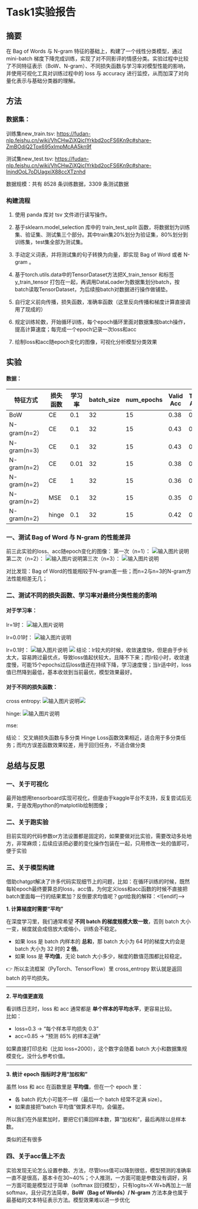 # Task1实验报告

## 摘要
在 Bag of Words 与 N-gram 特征的基础上，构建了一个线性分类模型，通过 mini-batch 梯度下降完成训练，实现了对不同影评的情感分类。实验过程中比较了不同特征表示（BoW、N-gram）、不同损失函数与学习率对模型性能的影响，并使用可视化工具对训练过程中的 loss 与 accuracy 进行监控，从而加深了对向量化表示与基础分类器的理解。

## 方法

### 数据集：
训练集new_train.tsv:  https://fudan-nlp.feishu.cn/wiki/VhCHwZiXQicIYrkbd2ocFS6Kn9c#share-ZmBOdjQ2Tox695xImpMcAA5kn9f

测试集new_test.tsv:  https://fudan-nlp.feishu.cn/wiki/VhCHwZiXQicIYrkbd2ocFS6Kn9c#share-InjndOoL7oDUagxiX88ccXTznhd

数据规模：共有 8528 条训练数据，3309 条测试数据

### 构建流程
1. 使用 panda 库对 tsv 文件进行读写操作。

2. 基于sklearn.model_selection 库中的 train_test_split 函数，将数据划为训练集、验证集、测试集三个部分。其中train集20%划分为验证集，80%划分到训练集，test集全部为测试集。
3. 手动定义词表，并将测试集的句子转换为向量，即实现 Bag of Word 或者 N-gram 。
4. 基于torch.utils.data中的TensorDataset方法把X_train_tensor 和标签 y_train_tensor 打包在一起，再调用DataLoader为数据集划分batch，按batch读取TensorDataset，为后续按batch对数据进行操作做铺垫。
5. 自行定义前向传播，损失函数，准确率函数（这里反向传播和梯度计算直接调用了现成的）
6. 规定训练轮数，开始循环训练，每个epoch循环里面对数据集按batch操作，提高计算速度；每完成一个epoch记录一次loss和acc
7. 绘制loss和acc随epoch变化的图像，可视化分析模型分类效果


## 实验
#### 数据：
| **特征方式** | **损失函数** | **学习率** | **batch_size** | **num_epochs**|**Valid Acc** | **Test Acc** |
| ------------ | ------------ | ---------- | ------------- | ------------ |---|---|
| BoW          | CE           | 0.1      | 32          | 15         |0.38|0.39|
|N-gram(n=2）|CE|0.1|32|15|0.43|0.45|
|N-gram(n=3)|CE|0.1|32|15|0.43|0.44|
|N-gram(n=2)|CE|0.01|32|15|0.38|0.39|
|N-gram(n=2)|CE|1   |32|15|0.36|0.36|
|N-gram(n=2)|MSE|0.1|32|15|0.35|0.36|
|N-gram(n=2)|hinge|0.1|32|15|0.42|0.43|

### 一、测试 Bag of Word 与 N-gram 的性能差异
前三此实验的loss、acc随epoch变化的图像：
第一次（n=1）：
![输入图片说明](/imgs/2025-09-23/Z2ZPuyyi6pXwB5S2.png)第二次（n=2）：
![输入图片说明](/imgs/2025-09-23/jLIC2XXEztfa2Zml.png)第三次（n=3）：
![输入图片说明](/imgs/2025-09-23/IzqL6k3DDomsMYIA.png)

对比发现：Bag of Word的性能相较于N-gram差一些；而n=2与n=3的N-gram方法性能相差无几；

### 二、测试不同的损失函数、学习率对最终分类性能的影响

#### 对于学习率：

lr=1时：
![输入图片说明](/imgs/2025-09-23/HPvp3mH69ycKHAfj.png)

lr=0.01时：
![输入图片说明](/imgs/2025-09-23/JHAdUa5u3Lr0p8FE.png)

lr=0.1时：
![输入图片说明](/imgs/2025-09-23/GDz0B4KKbmXSlk0A.png)
![](blob:https://stackedit.cn/742951fc-e56e-49c1-b0d2-20e9636178eb)
结论：lr较大的时候，收敛速度快，但是由于步长太大，容易跨过最优点，导致loss值起伏较大，且降不下来；而lr较小时，收敛速度慢，可能15个epochs过后loss值还在持续下降，学习速度慢；当lr适中时，loss值已然降到最低，基本收敛到当前最优，模型效果最好。

#### 对于不同的损失函数：
cross entropy:
![输入图片说明](/imgs/2025-09-23/pBQzh1Jr5pByepX1.png)![](blob:https://stackedit.cn/742951fc-e56e-49c1-b0d2-20e9636178eb)

hinge:
![输入图片说明](/imgs/2025-09-23/VZKjEw6I4Y55Ts9y.png)

mse:

结论：
交叉熵损失函数与多分类 Hinge Loss函数效果相近，适合用于多分类任务；而均方误差函数效果较差，用于回归任务，不适合做分类

## 总结与反思
### 一、关于可视化
最开始想用tensorboard实现可视化，但是由于kaggle平台不支持，反复尝试后无果，于是改用python的matplotlib绘制图像；

### 二、关于跑实验
目前实现的代码参数or方法设置都是固定的，如果要做对比实验，需要改动多处地方，非常麻烦；后续应该把必要的变化操作包装在一起，只用修改一处的值即可，便于实验

### 三、关于模型构建
借助chatgpt解决了许多代码实现细节上的问题，比如：在循环训练的时候，既然每轮epoch最终要算总的loss，acc值，为何定义loss和acc函数的时候不直接把batch里面每一行的结果累加？反倒要求均值呢？gpt给我的解释：<![endif]-->

**1. 计算梯度时需要“平均”**

在深度学习里，我们通常希望 **不同 batch 的梯度规模大致一致**，否则 batch 大小一变，梯度就会成倍放大或缩小，训练会不稳定。

-   如果 loss 是 batch 内样本的 **总和**，那 batch 大小为 64 时的梯度大约会是 batch 大小为 32 时的 **2 倍**。
-   如果 loss 是 **平均值**，无论 batch 大小多少，梯度的数值范围都比较稳定。

👉 所以主流框架（PyTorch、TensorFlow）里 cross_entropy 默认就是返回 batch 的平均损失。

----------

**2. 平均值更直观**

看训练日志时，loss 和 acc 通常都是 **单个样本的平均水平**，更容易比较。  
比如：

-   loss=0.3 → “每个样本平均损失 0.3”
-   acc=0.85 → “预测 85% 的样本正确”

如果直接打印总和（比如 loss=2000），这个数字会随着 batch 大小和数据集规模变化，没什么参考价值。

----------

**3. 统计 epoch 指标时才用“加权和”**

虽然 loss 和 acc 在函数里是 **平均值**，但在一个 epoch 里：

-   各 batch 的大小可能不一样（最后一个 batch 经常不足满 size）。
-   如果直接把“batch 平均值”做算术平均，会偏差。

所以我们在外层累加时，要把它们乘回样本数，算“加权和”，最后再除以总样本数。

类似的还有很多

### 四、关于acc值上不去
实验发现无论怎么设置参数、方法，尽管loss值可以降到很低，模型预测的准确率一直不是很高，基本卡在30~40%；个人推测，一方面可能是参数没有调好，另一方面可能是模型过于简单（softmax 回归模型），只有logits=X⋅W+b再加上一层softmax，且分词方法简单，**BoW（Bag of Words）/ N-gram** 方法本身也属于 最基础的文本特征表示方法。模型效果难以进一步优化
